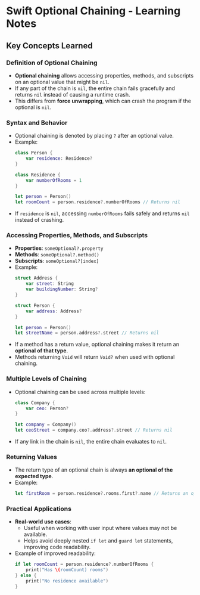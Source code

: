 
# Swift Optional Chaining - Learning Notes

## Key Concepts Learned

### Definition of Optional Chaining
- **Optional chaining** allows accessing properties, methods, and subscripts on an optional value that might be `nil`.
- If any part of the chain is `nil`, the entire chain fails gracefully and returns `nil` instead of causing a runtime crash.
- This differs from **force unwrapping**, which can crash the program if the optional is `nil`.

### Syntax and Behavior
- Optional chaining is denoted by placing `?` after an optional value.
- Example:
  ```swift
  class Person {
      var residence: Residence?
  }
  
  class Residence {
      var numberOfRooms = 1
  }
  
  let person = Person()
  let roomCount = person.residence?.numberOfRooms // Returns nil
  ```
- If `residence` is `nil`, accessing `numberOfRooms` fails safely and returns `nil` instead of crashing.

### Accessing Properties, Methods, and Subscripts
- **Properties**: `someOptional?.property`
- **Methods**: `someOptional?.method()`
- **Subscripts**: `someOptional?[index]`
- Example:
  ```swift
  struct Address {
      var street: String
      var buildingNumber: String?
  }
  
  struct Person {
      var address: Address?
  }
  
  let person = Person()
  let streetName = person.address?.street // Returns nil
  ```
- If a method has a return value, optional chaining makes it return an **optional of that type**.
- Methods returning `Void` will return `Void?` when used with optional chaining.

### Multiple Levels of Chaining
- Optional chaining can be used across multiple levels:
  ```swift
  class Company {
      var ceo: Person?
  }
  
  let company = Company()
  let ceoStreet = company.ceo?.address?.street // Returns nil
  ```
- If any link in the chain is `nil`, the entire chain evaluates to `nil`.

### Returning Values
- The return type of an optional chain is always **an optional of the expected type**.
- Example:
  ```swift
  let firstRoom = person.residence?.rooms.first?.name // Returns an optional String
  ```

### Practical Applications
- **Real-world use cases**:
  - Useful when working with user input where values may not be available.
  - Helps avoid deeply nested `if let` and `guard let` statements, improving code readability.
- Example of improved readability:
  ```swift
  if let roomCount = person.residence?.numberOfRooms {
      print("Has \(roomCount) rooms")
  } else {
      print("No residence available")
  }
  ```
